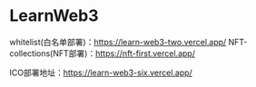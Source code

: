 # LearnWeb3

whitelist(白名单部署)：https://learn-web3-two.vercel.app/
NFT-collections(NFT部署)：https://nft-first.vercel.app/

ICO部署地址：https://learn-web3-six.vercel.app/